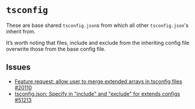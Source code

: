 # `tsconfig`

These are base shared `tsconfig.json`s from which all other `tsconfig.json`'s inherit from.

It’s worth noting that files, include and exclude from the inheriting config file overwrite those from the base config file.

## Issues

- [Feature request: allow user to merge extended arrays in tsconfig files #20110](https://github.com/microsoft/TypeScript/issues/20110#issuecomment-1369722893)
- [tsconfig.json: Specify <root> in "include" and "exclude" for extends configs #51213](https://github.com/microsoft/TypeScript/issues/51213)
